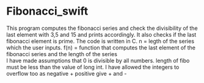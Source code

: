 # Fibonacci_swift

This program computes the fibonacci series and check the divisibility of the last element with 3,5 and 15 and prints accordingly. It also checks if the last fibonacci element is prime.
The code is written in C.
n = legth of the series which the user inputs.
f(n) = function that computes the last element of the fibonacci series and the length of the series    
I have made assumptions that 0 is divisible by all numbers.
length of fibo must be less than the value of long int.
I have allowed the integers to overflow too as negative + positive give + and -
